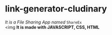# link-generator-cludinary

*It is a File Sharing App named* `ShareEx`  <br>
<img
**It is made with JAVASCRIPT, CSS, HTML**<BR>
